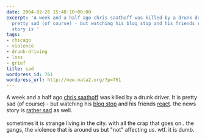 ```yaml
---
date: 2004-02-26 15:48:10+00:00
excerpt: 'A week and a half ago chris saathoff was killed by a drunk driver. It is
  pretty sad (of course) - but watching his blog stop and his friends react. the news
  story is '
tags:
- chicago
- violence
- drunk-driving
- loss
- grief
title: sad
wordpress_id: 761
wordpress_url: http://new.nata2.org/?p=761
---
```


A week and a half ago <a href="http://www.christophersaathoff.com/">chris saathoff</a> was killed by a drunk driver. It is pretty sad (of course) - but watching his <a href="http://www.garbagetruck4000.com/">blog stop</A> and his friends <a href="http://www.liquidprint.com/chris.cfm">react</a>. the news story is <a href="http://www.chicagotribune.com/news/local/chi-0402160091feb16,1,5595556.story?coll=chi-newslocal-hed">rather sad</a> as well. <br/><br/>sometimes it is strange living in the city. with all the crap that goes on.. the gangs, the violence that is around us but "not" affecting us. wtf. it is dumb.